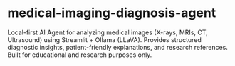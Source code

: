 # medical-imaging-diagnosis-agent
Local-first AI Agent for analyzing medical images (X-rays, MRIs, CT, Ultrasound) using Streamlit + Ollama (LLaVA). Provides structured diagnostic insights, patient-friendly explanations, and research references. Built for educational and research purposes only.
